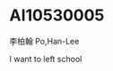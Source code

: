 # AI10530005
李柏翰
Po,Han-Lee

I want to left school

[foryou]:https://i.ytimg.com/vi/hk1iIi2B_-g/maxresdefault.jpg
